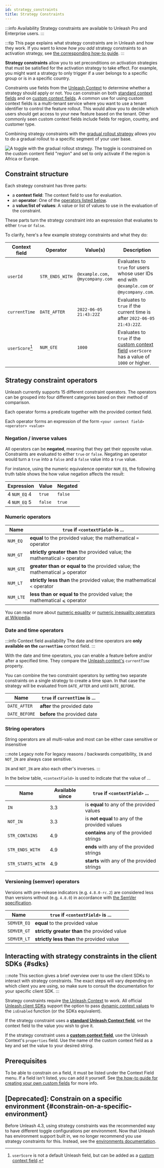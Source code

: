 ```yaml
---
id: strategy_constraints
title: Strategy Constraints
---
```


:::info Availability
Strategy constraints are available to Unleash Pro and Enterprise users.
:::

:::tip
This page explains what strategy constraints are in Unleash and how they work. If you want to know *how you add* strategy constraints to an activation strategy, see [the corresponding how-to guide](../how-to/how-to-add-strategy-constraints.md "how to add strategy constraints").
:::

**Strategy constraints** allow you to set preconditions on activation strategies that must be satisfied for the activation strategy to take effect. For example, you might want a strategy to only trigger if a user belongs to a specific group or is in a specific country.

Constraints use fields from the [Unleash Context](../user_guide/unleash_context) to determine whether a strategy should apply or not. You can constrain on both [standard context fields](../user_guide/unleash_context#structure) and on [custom context fields](../user_guide/unleash_context#custom-context-fields). A common use for using custom context fields is a multi-tenant service where you want to use a tenant identifier to control the feature rollout. This would allow you to decide which users should get access to your new feature based on the tenant. Other commonly seen custom context fields include fields for region, country, and customer type.


Combining strategy constraints with the [gradual rollout strategy](../user_guide/activation_strategy#gradual-rollout) allows you to do a gradual rollout to a specific segment of your user base.

![A toggle with the gradual rollout strategy. The toggle is constrained on the custom content field "region" and set to only activate if the region is Africa or Europe.](/img/custom-constraints.png)

## Constraint structure

Each strategy constraint has three parts:

- a **context field**: The context field to use for evaluation.
- an **operator**: One of the [operators listed below](#strategy-constraint-operators).
- a **value**/**list of values**: A value or list of values to use in the evaluation of the constraint.

These parts turn the strategy constraint into an expression that evaluates to either `true` or `false`.

To clarify, here's a few example strategy constraints and what they do:

| Context field   | Operator        | Value(s)                       | Description                                                                                                                                         |
|-----------------|-----------------|--------------------------------|-----------------------------------------------------------------------------------------------------------------------------------------------------|
| `userId`        | `STR_ENDS_WITH` | `@example.com, @mycompany.com` | Evaluates to `true` for users whose user IDs end with `@example.com` or `@mycompany.com`.                                                           |
| `currentTime`   | `DATE_AFTER`    | `2022-06-05 21:43:22Z`         | Evaluates to `true` if the current time is after `2022-06-05 21:43:22Z`.                                                                            |
| `userScore`[^1] | `NUM_GTE`       | `1000`                         | Evaluates to `true` if the [custom context field](../user_guide/unleash_context#custom-context-fields) `userScore` has a value of `1000` or higher. |

## Strategy constraint operators

Unleash currently supports 15 different constraint operators.
The operators can be grouped into four different categories based on their method of comparison.

Each operator forms a predicate together with the provided context field.

Each operator forms an expression of the form `<your context field> <operator> <value>`

### Negation / inverse values

All operators can be **negated**, meaning that they get their opposite value. Constraints are evaluated to either `true` or `false`. Negating an operator would turn a `true` into a `false` and a `false` value into a `true` value.

For instance, using the numeric equivalence operator `NUM_EQ`, the following truth table shows the how value negation affects the result:

| Expression   | Value   | Negated |
|--------------|---------|---------|
| 4 `NUM_EQ` 4 | `true`  | `false` |
| 4 `NUM_EQ` 5 | `false` | `true`  |


### Numeric operators

| Name      | `true` if `<contextField>` is ...                                            |
|-----------|-----------------------------------------------------------------------------|
| `NUM_EQ`  | **equal** to the provided value; the mathematical `=` operator                 |
| `NUM_GT`  | **strictly greater than** the provided value; the mathematical `>` operator    |
| `NUM_GTE` | **greater than or equal to** the provided value; the mathematical `⩾` operator |
| `NUM_LT`  | **strictly less than** the provided value; the mathematical `<` operator       |
| `NUM_LTE` | **less than or equal to** the provided value; the mathematical `⩽` operator    |

You can read more about [numeric equality](https://en.wikipedia.org/wiki/Equality_(mathematics) "Mathematical equality at Wikipedia") or [numeric inequality operators at Wikipedia](https://en.wikipedia.org/wiki/Inequality_(mathematics)).

### Date and time operators

:::info Context field availability
The date and time operators are **only available on the `currentTime`** context field.
:::

With the date and time operators, you can enable a feature before and/or after a specified time.
They compare the [Unleash context's](../user_guide/unleash_context) `currentTime` property.

You can combine the two constraint operators by setting two separate constraints on a single strategy to create a time span.
In that case the strategy will be evaluated from `DATE_AFTER` and until `DATE_BEFORE`.

| Name          | `true` if `currentTime` is ... |
|---------------|--------------------------------|
| `DATE_AFTER`  | **after** the provided date       |
| `DATE_BEFORE` | **before** the provided date      |

### String operators

String operators are all multi-value and most can be either case sensitive or insensitive

:::note Legacy note
For legacy reasons / backwards compatibility, `IN` and `NOT_IN` are always case sensitive.

`IN` and `NOT_IN` are also each other's inverses.
:::

In the below table, `<contextField>` is used to indicate that the value of ...

| Name              | Available since | `true` if `<contextField>` ...                 |
|-------------------|-----------------|------------------------------------------------|
| `IN`              | 3.3             | is **equal** to any of the provided values     |
| `NOT_IN`          | 3.3             | is **not equal** to any of the provided values |
| `STR_CONTAINS`    | 4.9             | **contains** any of the provided strings       |
| `STR_ENDS_WITH`   | 4.9             | **ends** with any of the provided strings      |
| `STR_STARTS_WITH` | 4.9             | **starts** with any of the provided strings    |


### Versioning (semver) operators

Versions with pre-release indicators (e.g. `4.8.0-rc.2`) are considered less than versions without (e.g. `4.8.0`) in accordance with [the SemVer specification](https://semver.org/#spec-item-11).

| Name        | `true` if `<contextField>` is ...            |
|-------------|----------------------------------------------|
| `SEMVER_EQ` | **equal** to the provided value              |
| `SEMVER_GT` | **strictly greater than** the provided value |
| `SEMVER_LT` | **strictly less than** the provided value    |


## Interacting with strategy constraints in the client SDKs {#sdks}

:::note
This section gives a brief overview over to use the client SDKs to interact with strategy constraints. The exact steps will vary depending on which client you are using, so make sure to consult the documentation for your specific client SDK.
:::

Strategy constraints require [the Unleash Context](../user_guide/unleash_context) to work. All official [Unleash client SDKs](../sdks/index.md) support the option to pass [dynamic context values](../user_guide/unleash_context#structure "Unleash Context, section: structure") to the `isEnabled` function (or the SDKs equivalent).

If the strategy constraint uses a [**standard Unleash Context field**](../user_guide/unleash_context#structure), set the context field to the value you wish to give it.

If the strategy constraint uses a [**custom context field**](../user_guide/unleash_context#custom-context-fields), use the Unleash Context's `properties` field. Use the name of the custom context field as a key and set the value to your desired string.

## Prerequisites

To be able to constrain on a field, it must be listed under the Context Field menu. If a field isn't listed, you can add it yourself. See [the how-to guide for creating your own custom fields](../how-to/how-to-define-custom-context-fields.md) for more info.


## [Deprecated]: Constrain on a specific environment {#constrain-on-a-specific-environment}

Before Unleash 4.3, using strategy constraints was the recommended way to have different toggle configurations per environment. Now that Unleash has environment support built in, we no longer recommend you use strategy constraints for this. Instead, see the [environments documentation](../user_guide/environments).

[^1]: `userScore` is not a default Unleash field, but can be added as a [custom context field](../user_guide/unleash_context#custom-context-fields).
